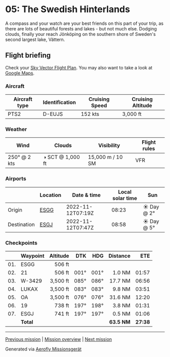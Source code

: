 05: The Swedish Hinterlands
==================

A compass and your watch are your best friends on this part of your trip, as there are lots of beautiful forests and lakes - but not much else. Dodging clouds, finally your reach Jönköping on the southern shore of Sweden's second largest lake, Vättern.

Flight briefing
---------------

Check your [Sky Vector Flight Plan](https://skyvector.com/?ll=57.67479433048351,12.297585245182772&chart=301&zoom=3&fpl=N0152A030%20ESGG%205742N01251E%205743N01309E%205750N01407E%20ESGJ). You may also want to take a look at [Google Maps](https://www.google.com/maps/@?api=1&map_action=map&center=57.67479433048351,12.297585245182772&zoom=12&basemap=terrain).

### Aircraft

| Aircraft type | Identification | Cruising Speed | Cruising Altitude |
|---------------|----------------|----------------|-------------------|
| PTS2 | D-EUJS | 152 kts | 3,000 ft |

### Weather

| Wind | Clouds | Visibility | Flight rules |
|------|--------|------------|--------------|
| 250° @ 2 kts | ◑ SCT @ 1,000 ft | 15,000 m / 10 SM | VFR |

### Airports

|             | Location | Date & time | Local solar time | Sun |
|-------------|----------|-------------|------------------|-----|
| Origin      | [ESGG](https://skyvector.com/airport/ESGG) | 2022-11-12T07:19Z | 08:23 | ☀ Day @ 2° |
| Destination | [ESGJ](https://skyvector.com/airport/ESGJ) | 2022-11-12T07:47Z | 08:58 | ☀ Day @ 5° |

### Checkpoints

|     | Waypoint  | Altitude  | DTK  | HDG  | Distance |   ETE |
|:---:|-----------|----------:|-----:|-----:|---------:|------:|
| 01. | ESGG      |    506 ft |      |      |          |       |
| 02. | 21        |    506 ft | 001° | 001° |   1.0 NM | 01:57 |
| 03. | W-3429    |  3,500 ft | 085° | 086° |  17.7 NM | 06:56 |
| 04. | LUKAX     |  3,500 ft | 083° | 083° |   9.8 NM | 03:51 |
| 05. | OA        |  3,500 ft | 076° | 076° |  31.6 NM | 12:20 |
| 06. | 19        |    738 ft | 197° | 198° |   3.8 NM | 01:31 |
| 07. | ESGJ      |    741 ft | 197° | 197° |   0.5 NM | 01:06 |
|     | **Total** |           |      |      | **63.5 NM** | **27:38** |

----

[Previous mission](./04_letters_to_america.md) | [Mission overview](./README.md) | [Next mission](./06_the_lake_where_gripens_play.md)

Generated via [Aerofly Missionsgerät](https://github.com/fboes/aerofly-missions)
